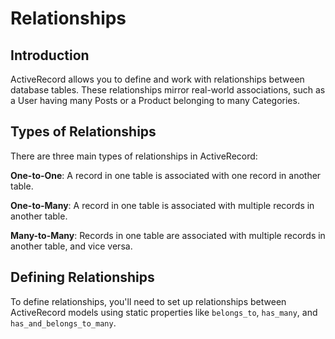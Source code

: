 # Relationships

## Introduction
   ActiveRecord allows you to define and work with relationships between database tables. These relationships mirror real-world associations, such as a User having many Posts or a Product belonging to many Categories.

##  Types of Relationships
There are three main types of relationships in ActiveRecord:

**One-to-One**: A record in one table is associated with one record in another table.

**One-to-Many**: A record in one table is associated with multiple records in another table.

**Many-to-Many**: Records in one table are associated with multiple records in another table, and vice versa.


## Defining Relationships
   To define relationships, you'll need to set up relationships between ActiveRecord models using static properties like `belongs_to`, `has_many`, and `has_and_belongs_to_many`.
